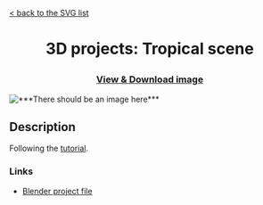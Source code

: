 [&lt; back to the SVG list](../ "Home page")

<h1><p align="center">3D projects: Tropical scene</p></h1>

<h3><p align="center"><a href="Tropical scene.png" title="View & Download image">View & Download image</a></p></h3>

<img src="Tropical scene.png" alt="***There should be an image here***" title="Tropical scene">

## Description

Following the [tutorial](https://www.youtube.com/watch?v=CsNgljHnbhA).

### Links

-   [Blender project file](Tropical&#32;scene.blend "Download Blender project file")
